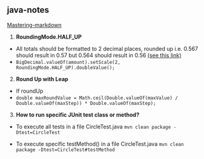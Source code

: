 ## java-notes
[Mastering-markdown](https://guides.github.com/features/mastering-markdown/)
1. **RoundingMode.HALF_UP**
- All totals should be formatted to 2 decimal places, rounded up i.e. 0.567 should result in 0.57 but 0.564 should result in 0.56 [(see this link)](http://www.clivemaxfield.com/diycalculator/sp-round.shtml#A3)
- `BigDecimal.valueOf(amount).setScale(2, RoundingMode.HALF_UP).doubleValue();`

2. **Round Up with Leap**
- If roundUp
- ```double maxRoundValue = Math.ceil(Double.valueOf(maxValue) / Double.valueOf(maxStep)) * Double.valueOf(maxStep);```

3. **How to run specific JUnit test class or method?**
- To execute all tests in a file CircleTest.java
  ```mvn clean package -Dtest=CircleTest```

- To execute specific testMethod() in a file CircleTest.java
  ```mvn clean package -Dtest=CircleTest#testMethod```
